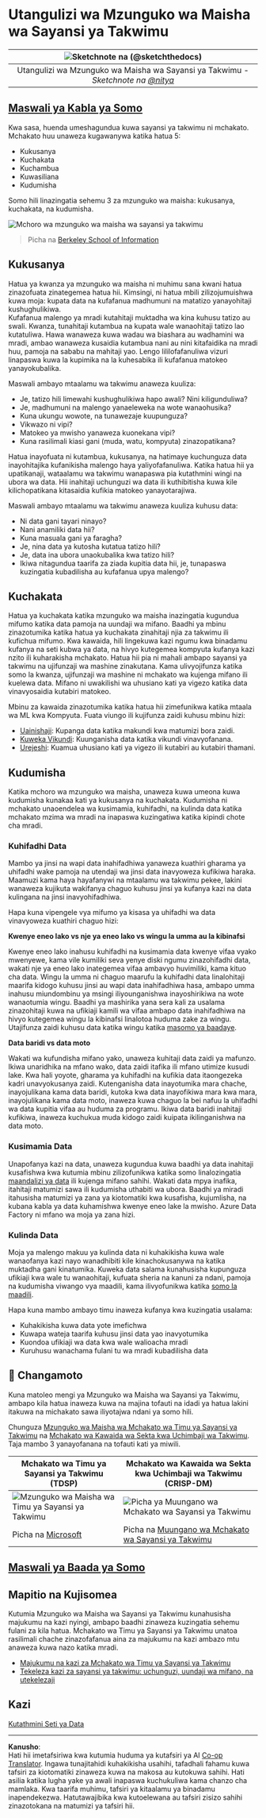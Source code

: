 <!--
CO_OP_TRANSLATOR_METADATA:
{
  "original_hash": "07478c2092203a69087b9c76b1f4dd56",
  "translation_date": "2025-09-05T17:10:28+00:00",
  "source_file": "4-Data-Science-Lifecycle/14-Introduction/README.md",
  "language_code": "sw"
}
-->
# Utangulizi wa Mzunguko wa Maisha wa Sayansi ya Takwimu

|![ Sketchnote na [(@sketchthedocs)](https://sketchthedocs.dev) ](../../sketchnotes/14-DataScience-Lifecycle.png)|
|:---:|
| Utangulizi wa Mzunguko wa Maisha wa Sayansi ya Takwimu - _Sketchnote na [@nitya](https://twitter.com/nitya)_ |

## [Maswali ya Kabla ya Somo](https://ff-quizzes.netlify.app/en/ds/quiz/26)

Kwa sasa, huenda umeshagundua kuwa sayansi ya takwimu ni mchakato. Mchakato huu unaweza kugawanywa katika hatua 5:

- Kukusanya
- Kuchakata
- Kuchambua
- Kuwasiliana
- Kudumisha

Somo hili linazingatia sehemu 3 za mzunguko wa maisha: kukusanya, kuchakata, na kudumisha.

![Mchoro wa mzunguko wa maisha wa sayansi ya takwimu](../../../../4-Data-Science-Lifecycle/14-Introduction/images/data-science-lifecycle.jpg)  
> Picha na [Berkeley School of Information](https://ischoolonline.berkeley.edu/data-science/what-is-data-science/)

## Kukusanya

Hatua ya kwanza ya mzunguko wa maisha ni muhimu sana kwani hatua zinazofuata zinategemea hatua hii. Kimsingi, ni hatua mbili zilizojumuishwa kuwa moja: kupata data na kufafanua madhumuni na matatizo yanayohitaji kushughulikiwa.  
Kufafanua malengo ya mradi kutahitaji muktadha wa kina kuhusu tatizo au swali. Kwanza, tunahitaji kutambua na kupata wale wanaohitaji tatizo lao kutatuliwa. Hawa wanaweza kuwa wadau wa biashara au wadhamini wa mradi, ambao wanaweza kusaidia kutambua nani au nini kitafaidika na mradi huu, pamoja na sababu na mahitaji yao. Lengo lililofafanuliwa vizuri linapaswa kuwa la kupimika na la kuhesabika ili kufafanua matokeo yanayokubalika.

Maswali ambayo mtaalamu wa takwimu anaweza kuuliza:
- Je, tatizo hili limewahi kushughulikiwa hapo awali? Nini kiligunduliwa?
- Je, madhumuni na malengo yanaeleweka na wote wanaohusika?
- Kuna ukungu wowote, na tunawezaje kuupunguza?
- Vikwazo ni vipi?
- Matokeo ya mwisho yanaweza kuonekana vipi?
- Kuna rasilimali kiasi gani (muda, watu, kompyuta) zinazopatikana?

Hatua inayofuata ni kutambua, kukusanya, na hatimaye kuchunguza data inayohitajika kufanikisha malengo haya yaliyofafanuliwa. Katika hatua hii ya upatikanaji, wataalamu wa takwimu wanapaswa pia kutathmini wingi na ubora wa data. Hii inahitaji uchunguzi wa data ili kuthibitisha kuwa kile kilichopatikana kitasaidia kufikia matokeo yanayotarajiwa.

Maswali ambayo mtaalamu wa takwimu anaweza kuuliza kuhusu data:
- Ni data gani tayari ninayo?
- Nani anamiliki data hii?
- Kuna masuala gani ya faragha?
- Je, nina data ya kutosha kutatua tatizo hili?
- Je, data ina ubora unaokubalika kwa tatizo hili?
- Ikiwa nitagundua taarifa za ziada kupitia data hii, je, tunapaswa kuzingatia kubadilisha au kufafanua upya malengo?

## Kuchakata

Hatua ya kuchakata katika mzunguko wa maisha inazingatia kugundua mifumo katika data pamoja na uundaji wa mifano. Baadhi ya mbinu zinazotumika katika hatua ya kuchakata zinahitaji njia za takwimu ili kufichua mifumo. Kwa kawaida, hili lingekuwa kazi ngumu kwa binadamu kufanya na seti kubwa ya data, na hivyo kutegemea kompyuta kufanya kazi nzito ili kuharakisha mchakato. Hatua hii pia ni mahali ambapo sayansi ya takwimu na ujifunzaji wa mashine zinakutana. Kama ulivyojifunza katika somo la kwanza, ujifunzaji wa mashine ni mchakato wa kujenga mifano ili kuelewa data. Mifano ni uwakilishi wa uhusiano kati ya vigezo katika data vinavyosaidia kutabiri matokeo.

Mbinu za kawaida zinazotumika katika hatua hii zimefunikwa katika mtaala wa ML kwa Kompyuta. Fuata viungo ili kujifunza zaidi kuhusu mbinu hizi:

- [Uainishaji](https://github.com/microsoft/ML-For-Beginners/tree/main/4-Classification): Kupanga data katika makundi kwa matumizi bora zaidi.
- [Kuweka Vikundi](https://github.com/microsoft/ML-For-Beginners/tree/main/5-Clustering): Kuunganisha data katika vikundi vinavyofanana.
- [Urejeshi](https://github.com/microsoft/ML-For-Beginners/tree/main/2-Regression): Kuamua uhusiano kati ya vigezo ili kutabiri au kutabiri thamani.

## Kudumisha

Katika mchoro wa mzunguko wa maisha, unaweza kuwa umeona kuwa kudumisha kunakaa kati ya kukusanya na kuchakata. Kudumisha ni mchakato unaoendelea wa kusimamia, kuhifadhi, na kulinda data katika mchakato mzima wa mradi na inapaswa kuzingatiwa katika kipindi chote cha mradi.

### Kuhifadhi Data

Mambo ya jinsi na wapi data inahifadhiwa yanaweza kuathiri gharama ya uhifadhi wake pamoja na utendaji wa jinsi data inavyoweza kufikiwa haraka. Maamuzi kama haya hayafanywi na mtaalamu wa takwimu pekee, lakini wanaweza kujikuta wakifanya chaguo kuhusu jinsi ya kufanya kazi na data kulingana na jinsi inavyohifadhiwa.

Hapa kuna vipengele vya mifumo ya kisasa ya uhifadhi wa data vinavyoweza kuathiri chaguo hizi:

**Kwenye eneo lako vs nje ya eneo lako vs wingu la umma au la kibinafsi**

Kwenye eneo lako inahusu kuhifadhi na kusimamia data kwenye vifaa vyako mwenyewe, kama vile kumiliki seva yenye diski ngumu zinazohifadhi data, wakati nje ya eneo lako inategemea vifaa ambavyo huvimiliki, kama kituo cha data. Wingu la umma ni chaguo maarufu la kuhifadhi data linalohitaji maarifa kidogo kuhusu jinsi au wapi data inahifadhiwa hasa, ambapo umma inahusu miundombinu ya msingi iliyounganishwa inayoshirikiwa na wote wanaotumia wingu. Baadhi ya mashirika yana sera kali za usalama zinazohitaji kuwa na ufikiaji kamili wa vifaa ambapo data inahifadhiwa na hivyo kutegemea wingu la kibinafsi linalotoa huduma zake za wingu. Utajifunza zaidi kuhusu data katika wingu katika [masomo ya baadaye](https://github.com/microsoft/Data-Science-For-Beginners/tree/main/5-Data-Science-In-Cloud).

**Data baridi vs data moto**

Wakati wa kufundisha mifano yako, unaweza kuhitaji data zaidi ya mafunzo. Ikiwa unaridhika na mfano wako, data zaidi itafika ili mfano utimize kusudi lake. Kwa hali yoyote, gharama ya kuhifadhi na kufikia data itaongezeka kadri unavyokusanya zaidi. Kutenganisha data inayotumika mara chache, inayojulikana kama data baridi, kutoka kwa data inayofikiwa mara kwa mara, inayojulikana kama data moto, inaweza kuwa chaguo la bei nafuu la uhifadhi wa data kupitia vifaa au huduma za programu. Ikiwa data baridi inahitaji kufikiwa, inaweza kuchukua muda kidogo zaidi kuipata ikilinganishwa na data moto.

### Kusimamia Data

Unapofanya kazi na data, unaweza kugundua kuwa baadhi ya data inahitaji kusafishwa kwa kutumia mbinu zilizofunikwa katika somo linalozingatia [maandalizi ya data](https://github.com/microsoft/Data-Science-For-Beginners/tree/main/2-Working-With-Data/08-data-preparation) ili kujenga mifano sahihi. Wakati data mpya inafika, itahitaji matumizi sawa ili kudumisha uthabiti wa ubora. Baadhi ya miradi itahusisha matumizi ya zana ya kiotomatiki kwa kusafisha, kujumlisha, na kubana kabla ya data kuhamishwa kwenye eneo lake la mwisho. Azure Data Factory ni mfano wa moja ya zana hizi.

### Kulinda Data

Moja ya malengo makuu ya kulinda data ni kuhakikisha kuwa wale wanaofanya kazi nayo wanadhibiti kile kinachokusanywa na katika muktadha gani kinatumika. Kuweka data salama kunahusisha kupunguza ufikiaji kwa wale tu wanaohitaji, kufuata sheria na kanuni za ndani, pamoja na kudumisha viwango vya maadili, kama ilivyofunikwa katika [somo la maadili](https://github.com/microsoft/Data-Science-For-Beginners/tree/main/1-Introduction/02-ethics).

Hapa kuna mambo ambayo timu inaweza kufanya kwa kuzingatia usalama:
- Kuhakikisha kuwa data yote imefichwa
- Kuwapa wateja taarifa kuhusu jinsi data yao inavyotumika
- Kuondoa ufikiaji wa data kwa wale walioacha mradi
- Kuruhusu wanachama fulani tu wa mradi kubadilisha data

## 🚀 Changamoto

Kuna matoleo mengi ya Mzunguko wa Maisha wa Sayansi ya Takwimu, ambapo kila hatua inaweza kuwa na majina tofauti na idadi ya hatua lakini itakuwa na michakato sawa iliyotajwa ndani ya somo hili.

Chunguza [Mzunguko wa Maisha wa Mchakato wa Timu ya Sayansi ya Takwimu](https://docs.microsoft.com/en-us/azure/architecture/data-science-process/lifecycle) na [Mchakato wa Kawaida wa Sekta kwa Uchimbaji wa Takwimu](https://www.datascience-pm.com/crisp-dm-2/). Taja mambo 3 yanayofanana na tofauti kati ya miwili.

|Mchakato wa Timu ya Sayansi ya Takwimu (TDSP)|Mchakato wa Kawaida wa Sekta kwa Uchimbaji wa Takwimu (CRISP-DM)|
|--|--|
|![Mzunguko wa Maisha wa Timu ya Sayansi ya Takwimu](../../../../4-Data-Science-Lifecycle/14-Introduction/images/tdsp-lifecycle2.png) | ![Picha ya Muungano wa Mchakato wa Sayansi ya Takwimu](../../../../4-Data-Science-Lifecycle/14-Introduction/images/CRISP-DM.png) |
| Picha na [Microsoft](https://docs.microsoft.comazure/architecture/data-science-process/lifecycle) | Picha na [Muungano wa Mchakato wa Sayansi ya Takwimu](https://www.datascience-pm.com/crisp-dm-2/) |

## [Maswali ya Baada ya Somo](https://ff-quizzes.netlify.app/en/ds/quiz/27)

## Mapitio na Kujisomea

Kutumia Mzunguko wa Maisha wa Sayansi ya Takwimu kunahusisha majukumu na kazi nyingi, ambapo baadhi zinaweza kuzingatia sehemu fulani za kila hatua. Mchakato wa Timu ya Sayansi ya Takwimu unatoa rasilimali chache zinazofafanua aina za majukumu na kazi ambazo mtu anaweza kuwa nazo katika mradi.

* [Majukumu na kazi za Mchakato wa Timu ya Sayansi ya Takwimu](https://docs.microsoft.com/en-us/azure/architecture/data-science-process/roles-tasks)  
* [Tekeleza kazi za sayansi ya takwimu: uchunguzi, uundaji wa mifano, na utekelezaji](https://docs.microsoft.com/en-us/azure/architecture/data-science-process/execute-data-science-tasks)

## Kazi

[Kutathmini Seti ya Data](assignment.md)

---

**Kanusho**:  
Hati hii imetafsiriwa kwa kutumia huduma ya kutafsiri ya AI [Co-op Translator](https://github.com/Azure/co-op-translator). Ingawa tunajitahidi kuhakikisha usahihi, tafadhali fahamu kuwa tafsiri za kiotomatiki zinaweza kuwa na makosa au kutokuwa sahihi. Hati asilia katika lugha yake ya awali inapaswa kuchukuliwa kama chanzo cha mamlaka. Kwa taarifa muhimu, tafsiri ya kitaalamu ya binadamu inapendekezwa. Hatutawajibika kwa kutoelewana au tafsiri zisizo sahihi zinazotokana na matumizi ya tafsiri hii.